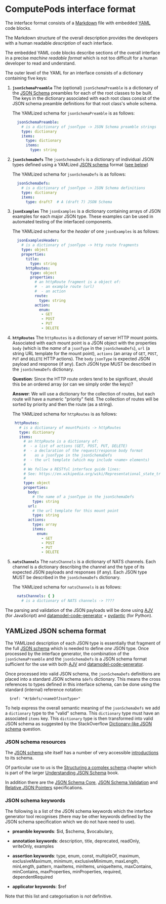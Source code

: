 # ComputePods interface format

<!-- toc -->

The interface format consists of a
[Markdown](https://en.wikipedia.org/wiki/Markdown) file with embedded
[YAML](https://en.wikipedia.org/wiki/YAML) code blocks.

The Markdown structure of the overall description provides the developers
with a human readable *description* of each interface.

The embedded YAML code blocks describe sections of the overall interface
in a precise *machine readable format* which is not too difficult for a
human developer to read and understand.

The outer level of the YAML for an interface consists of a dictionary
containing five keys:

1. **`jsonSchemaPreamble`** The (optional) `jsonSchemaPreamble` is a
   dictionary of the [JSON Schema](https://json-schema.org/) preambles for
   each of the root classes to be built. The keys in the dictionary
   associated with each root class consist of the JSON schema preamble
   definitions for that root class's whole schema.

   The YAMLized schema for `jsonSchemaPreamble` is as follows:

   ```yaml
     jsonSchemaPreamble:
       # is a dictionary of jsonType -> JSON Schema preamble strings
       type: dictionary
       items:
         type: dictionary
         items:
           type: string
   ```

2. **`jsonSchemaDefs`** The `jsonSchemaDefs` is a  dictionary of
   individual JSON types defined using a YAMLized [JSON
   schema](https://json-schema.org/) format ([see
   below](#yamlized-json-schema-format))

   The YAMLized schema for `jsonSchemaDefs` is as follows:

   ```yaml
     jsonSchemaDefs:
       # is a dictionary of jsonType -> JSON Schema definitions
       type: dictionary
       items:
         type: draft7  # A (draft 7) JSON Schema
   ```

3. **`jsonExamples`** The `jsonExamples` is a  dictionary containing
   arrays of JSON examples for each major JSON type. These examples can be
   used in automated testing of the interfaced components.

   The YAMLized schema for the *header* of one `jsonExamples` is as
   follows:

   ```yaml
     jsonExamplesHeader:
       # is a dictionary of jsonType -> http route fragments
       type: object
       properties:
         title:
           type: string
         httpRoutes:
           type: object
           properties:
             # an httpRoute fragment is a object of:
             #  - an example route (url)
             #  - an action
             route:
               type: string
             action:
               enum:
                - GET
                - POST
                - PUT
                - DELETE
    ```

4. **`httpRoutes`** The `httpRoutes` is a dictionary of server HTTP mount
   points. Associated with each mount point is a JSON object with the
   properties `body` (which is the *name* of a `jsonType` in the
   `jsonSchemaDefs`), `url` (a string URL template for the mount point),
   `actions` (an array of `GET`, `POST`, `PUT` and `DELETE` HTTP actions).
   The `body` `jsonType` is expected JSON payload and response (if any).
   Each JSON type MUST be described in the `jsonSchemaDefs` dictionary.

   **Question**: Since the HTTP route orders tend to be significant,
   should this be an ordered array (or can we simply order the keys)?

   **Answer**: We will use a  dictionary for the collection of routes,
   but each route will have a numeric "priority" field. The collection of
   routes will be sorted by priority and then the route (as a string).

   The YAMLized schema for `httpRoutes` is as follows:

    ```yaml
     httpRoutes:
       # is a dictionary of mountPoints -> httpRoutes
       type: dictionary
       items:
         # an httpRoute is a dictionary of:
         #  - a list of actions (GET, POST, PUT, DELETE)
         #  - a declaration of the request/response body format
         #    as a jsonType in the jsonSchemaDefs
         #  - the url template (which may include <name> elements)
         #
         # We follow a RESTful interface guide lines:
         # See: https://en.wikipedia.org/wiki/Representational_state_transfer#Semantics_of_HTTP_methods
         #
         type: object
         properties:
           body:
             # the name of a jsonType in the jsonSchemaDefs
             type: string
           url:
             # the url template for this mount point
             type: string
           actions:
             type: array
             items:
               enum:
                 - GET
                 - POST
                 - PUT
                 - DELETE
   ```

5. **`natsChannels`** The `natsChannels` is a dictionary of NATS channels.
   Each channel is a dictionary describing the channel and the type of its
   expected JSON payloads and responses (if any). Each JSON type MUST be
   described in the `jsonSchemaDefs` dictionary.

   The YAMLized schema for `natsChannels` is as follows:

   ```yaml
     natsChannels: { }
       # is a dictionary of NATS channels -> ????
   ```

The parsing and validation of the JSON payloads will be done using
[AJV](https://ajv.js.org/) (for JavaScript) and
[datamodel-code-generator](https://github.com/koxudaxi/datamodel-code-generator) +
[pydantic](https://pydantic-docs.helpmanual.io/) (for Python).

## YAMLized JSON schema format

The YAMLized description of each JSON type is essentially that fragment
of the full [JSON schema](http://json-schema.org/) which is needed to
define *one* JSON type. Once processed by the interface generator, the
combination of the `jsonSchemaPreamble` and the `jsonSchemaDefs` is a JSON
schema format sufficient for the use with both
[AJV](https://ajv.js.org/json-schema.html) and
[datamodel-code-generator](https://koxudaxi.github.io/datamodel-code-generator/).

Once processed into valid JSON schema, the `jsonSchemaDefs` definitions
are placed into a standard JSON schema `$defs` dictionary. This means the
cross references to types defined in this interface schema, can be done
using the standard (internal) reference notation:

```
  $ref: "#/$defs/<nameOfJsonType>"
```

To help express the overall semantic meaning of the `jsonSchemaDefs` we
add a `dictionary` type to the "valid" schema. This `dictionary` type must
have an associated `items` key. This `dictionary` type is then transformed
into valid JSON schema as suggested by the StackOverflow [Dictionary-like
JSON
schema](https://stackoverflow.com/questions/27357861/dictionary-like-json-schema)
question.

### JSON schema resources

The [JSON schema](http://json-schema.org) site itself has a number of very
accessible [introductions](http://json-schema.org/learn/) to its schema.

Of particular use to us is the [Structuring a complex
schema](http://json-schema.org/understanding-json-schema/structuring.html)
chapter which is part of the larger [Understanding JSON
Schema](http://json-schema.org/understanding-json-schema/index.html) book.

In addition there are the
[JSON Schema Core](http://json-schema.org/draft/2020-12/json-schema-core.html),
[JSON Schema Validation](http://json-schema.org/draft/2020-12/json-schema-validation.html) and
[Relative JSON Pointers](http://json-schema.org/draft/2020-12/relative-json-pointer.html)
specifications.

### JSON schema keywords

The following is a list of the JSON schema keywords which the interface
generator tool recognises (there may be other keywords defined by the JSON
schema specification which we do not have need to use).

- **preamble keywords**: $id, $schema, $vocabulary,

- **annotation keywords**: description, title, deprecated, readOnly,
  writeOnly, examples

- **assertion keywords**: type, enum, const, multipleOf, maximum,
  exclusiveMaximum, minimum, exclusiveMinimum, maxLength, minLength,
  pattern, maxItems, minItems, uniqueItems, maxContains, minContains,
  maxProperties, minProperties, required, dependentRequired

- **applicator keywords**: $ref

Note that this list and categorisation is *not* definitive.